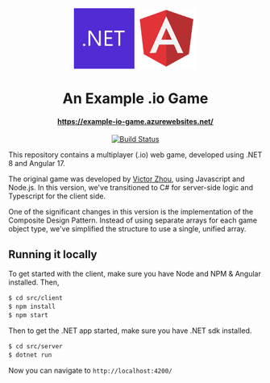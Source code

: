 <div align="center">
  <img alt=".NET logo" title=".NET logo" src="https://github.com/marcel0024/ExampleIOGame/blob/main/src/client/src/assets/dotnetlogo.png" width="120">
  <img alt="Angular logo" title="Angular logo" src="https://github.com/marcel0024/ExampleIOGame/blob/main/src/client/src/assets/angularlogo.png"width="120">
  <h1>An Example .io Game</h1>
</div>

<h4 align="center">
  <a href="https://example-io-game.azurewebsites.net/">https://example-io-game.azurewebsites.net/</a>
</h4>

<p align="center">
  <a href="https://github.com/Marcel0024/ExampleIOGame/actions/workflows/example-io-game.yaml">
  <img src="https://github.com/Marcel0024/ExampleIOGame/actions/workflows/example-io-game.yaml/badge.svg" alt="Build Status"></img></a>
</p>

This repository contains a multiplayer (.io) web game, developed using .NET 8 and Angular 17.

The original game was developed by [Victor Zhou](https://github.com/vzhou842/example-.io-game), using Javascript and Node.js. In this version, we've transitioned to C# for server-side logic and Typescript for the client side.

One of the significant changes in this version is the implementation of the Composite Design Pattern. Instead of using separate arrays for each game object type, we've simplified the structure to use a single, unified array.

## Running it locally

To get started with the client, make sure you have Node and NPM & Angular installed. Then,

```bash
$ cd src/client
$ npm install
$ npm start
```

Then to get the .NET app started, make sure you have .NET sdk installed.

```bash
$ cd src/server
$ dotnet run
```

Now you can navigate to `http://localhost:4200/`

